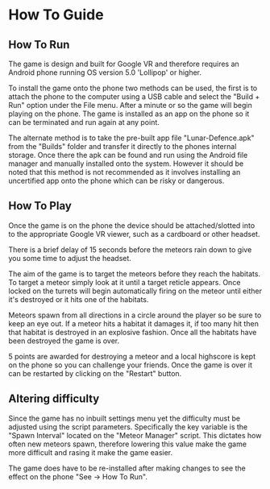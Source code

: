 # How To Guide

## How To Run

The game is design and built for Google VR and therefore requires an Android phone running OS version 5.0 'Lollipop' or higher.

To install the game onto the phone two methods can be used, the first is to attach the phone to the computer using a USB cable and select the "Build + Run" option under the File menu. After a minute or so the game will begin playing on the phone. The game is installed as an app on the phone so it can be terminated and run again at any point.

The alternate method is to take the pre-built app file "Lunar-Defence.apk" from the "Builds" folder and transfer it directly to the phones internal storage. Once there the apk can be found and run using the Android file manager and manually installed onto the system. However it should be noted that this method is not recommended as it involves installing an uncertified app onto the phone which can be risky or dangerous.

## How To Play

Once the game is on the phone the device should be attached/slotted into to the appropriate Google VR viewer, such as a cardboard or other headset.

There is a brief delay of 15 seconds before the meteors rain down to give you some time to adjust the headset.

The aim of the game is to target the meteors before they reach the habitats. To target a meteor simply look at it until a target reticle appears. Once locked on the turrets will begin automatically firing on the meteor until either it's destroyed or it hits one of the habitats.

Meteors spawn from all directions in a circle around the player so be sure to keep an eye out. If a meteor hits a habitat it damages it, if too many hit then that habitat is destroyed in an explosive fashion. Once all the habitats have been destroyed the game is over.

5 points are awarded for destroying a meteor and a local highscore is kept on the phone so you can challenge your friends. Once the game is over it can be restarted by clicking on the "Restart" button.

## Altering difficulty

Since the game has no inbuilt settings menu yet the difficulty must be adjusted using the script parameters. Specifically the key variable is the "Spawn Interval" located on the "Meteor Manager" script. This dictates how often new meteors spawn, therefore lowering this value make the game more difficult and rasing it make the game easier.

The game does have to be re-installed after making changes to see the effect on the phone "See -> How To Run".
